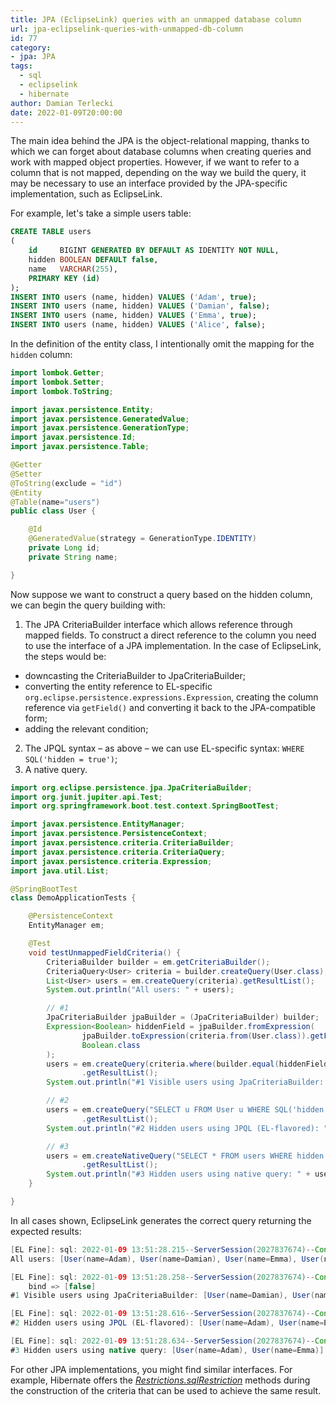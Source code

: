 ```yaml
---
title: JPA (EclipseLink) queries with an unmapped database column
url: jpa-eclipselink-queries-with-unmapped-db-column
id: 77
category:
- jpa: JPA
tags:
  - sql
  - eclipselink
  - hibernate
author: Damian Terlecki
date: 2022-01-09T20:00:00
---
```


The main idea behind the JPA is the object-relational mapping,
thanks to which we can forget about database columns when creating queries and work with mapped object properties.
However, if we want to refer to a column that is not mapped,
depending on the way we build the query, it may be necessary to use an interface provided by the JPA-specific implementation, such as EclipseLink.

For example, let's take a simple users table:

```sql
CREATE TABLE users
(
    id     BIGINT GENERATED BY DEFAULT AS IDENTITY NOT NULL,
    hidden BOOLEAN DEFAULT false,
    name   VARCHAR(255),
    PRIMARY KEY (id)
);
INSERT INTO users (name, hidden) VALUES ('Adam', true);
INSERT INTO users (name, hidden) VALUES ('Damian', false);
INSERT INTO users (name, hidden) VALUES ('Emma', true);
INSERT INTO users (name, hidden) VALUES ('Alice', false);
```

In the definition of the entity class, I intentionally omit the mapping for the `hidden` column:

```java
import lombok.Getter;
import lombok.Setter;
import lombok.ToString;

import javax.persistence.Entity;
import javax.persistence.GeneratedValue;
import javax.persistence.GenerationType;
import javax.persistence.Id;
import javax.persistence.Table;

@Getter
@Setter
@ToString(exclude = "id")
@Entity
@Table(name="users")
public class User {

    @Id
    @GeneratedValue(strategy = GenerationType.IDENTITY)
    private Long id;
    private String name;

}
```

Now suppose we want to construct a query based on the hidden column, we can begin the query building with:
1. The JPA CriteriaBuilder interface which allows reference through mapped fields. To construct a direct reference to the column you need to use the interface of a JPA implementation. In the case of EclipseLink, the steps would be:
  - downcasting the CriteriaBuilder to JpaCriteriaBuilder;
  - converting the entity reference to EL-specific `org.eclipse.persistence.expressions.Expression`, creating the column reference via `getField()` and converting it back to the JPA-compatible form;
  - adding the relevant condition;
2. The JPQL syntax – as above – we can use EL-specific syntax: `WHERE SQL('hidden = true')`;
3. A native query.

```java
import org.eclipse.persistence.jpa.JpaCriteriaBuilder;
import org.junit.jupiter.api.Test;
import org.springframework.boot.test.context.SpringBootTest;

import javax.persistence.EntityManager;
import javax.persistence.PersistenceContext;
import javax.persistence.criteria.CriteriaBuilder;
import javax.persistence.criteria.CriteriaQuery;
import javax.persistence.criteria.Expression;
import java.util.List;

@SpringBootTest
class DemoApplicationTests {

    @PersistenceContext
    EntityManager em;

    @Test
    void testUnmappedFieldCriteria() {
        CriteriaBuilder builder = em.getCriteriaBuilder();
        CriteriaQuery<User> criteria = builder.createQuery(User.class);
        List<User> users = em.createQuery(criteria).getResultList();
        System.out.println("All users: " + users);

        // #1
        JpaCriteriaBuilder jpaBuilder = (JpaCriteriaBuilder) builder;
        Expression<Boolean> hiddenField = jpaBuilder.fromExpression(
                jpaBuilder.toExpression(criteria.from(User.class)).getField("hidden"),
                Boolean.class
        );
        users = em.createQuery(criteria.where(builder.equal(hiddenField, false)))
                .getResultList();
        System.out.println("#1 Visible users using JpaCriteriaBuilder: " + users);

        // #2
        users = em.createQuery("SELECT u FROM User u WHERE SQL('hidden = true')", User.class)
                .getResultList();
        System.out.println("#2 Hidden users using JPQL (EL-flavored): " + users);

        // #3
        users = em.createNativeQuery("SELECT * FROM users WHERE hidden = true", User.class)
                .getResultList();
        System.out.println("#3 Hidden users using native query: " + users);
    }

}
```

In all cases shown, EclipseLink generates the correct query returning the expected results:
```java
[EL Fine]: sql: 2022-01-09 13:51:28.215--ServerSession(2027837674)--Connection(1139915666)--Thread(Thread[main,5,main])--SELECT ID, NAME FROM users
All users: [User(name=Adam), User(name=Damian), User(name=Emma), User(name=Alice)]

[EL Fine]: sql: 2022-01-09 13:51:28.258--ServerSession(2027837674)--Connection(1139915666)--Thread(Thread[main,5,main])--SELECT ID, NAME FROM users WHERE (hidden = ?)
    bind => [false]
#1 Visible users using JpaCriteriaBuilder: [User(name=Damian), User(name=Alice)]

[EL Fine]: sql: 2022-01-09 13:51:28.616--ServerSession(2027837674)--Connection(1139915666)--Thread(Thread[main,5,main])--SELECT ID, NAME FROM users WHERE hidden = true
#2 Hidden users using JPQL (EL-flavored): [User(name=Adam), User(name=Emma)]

[EL Fine]: sql: 2022-01-09 13:51:28.634--ServerSession(2027837674)--Connection(1139915666)--Thread(Thread[main,5,main])--SELECT * FROM users WHERE hidden = true
#3 Hidden users using native query: [User(name=Adam), User(name=Emma)]
```

For other JPA implementations, you might find similar interfaces. For example, Hibernate offers the [*Restrictions.sqlRestriction*](https://docs.jboss.org/hibernate/orm/5.2/javadocs/org/hibernate/criterion/Restrictions.html#sqlRestriction-java.lang.String-)
methods during the construction of the criteria that can be used to achieve the same result.